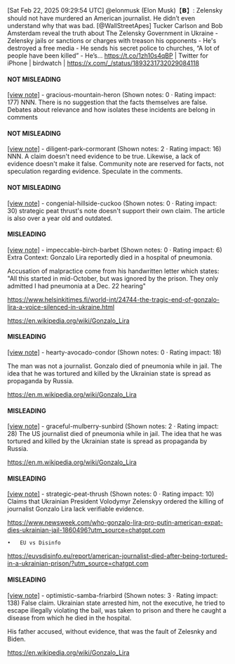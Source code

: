 [Sat Feb 22, 2025 09:29:54 UTC] @elonmusk (Elon Musk)【𝗕】: Zelensky should not have murdered an American journalist.  He didn’t even understand why that was bad. [@WallStreetApes] Tucker Carlson and Bob Amsterdam reveal the truth about The Zelensky Government in Ukraine - Zelensky jails or sanctions or charges with treason his opponents - He's destroyed a free media - He sends his secret police to churches, “A lot of people have been killed” - He’s… https://t.co/1zh10s4qBP | Twitter for iPhone | birdwatch | https://x.com/_/status/1893231732029084118

#### NOT MISLEADING

[[view note]](https://x.com/i/birdwatch/n/1893240806518960415) - gracious-mountain-heron (Shown notes: 0 · Rating impact: 177)
NNN. There is no suggestion that the facts themselves are false. Debates about relevance and how isolates these incidents are belong in comments

#### NOT MISLEADING

[[view note]](https://x.com/i/birdwatch/n/1893255393343672751) - diligent-park-cormorant (Shown notes: 2 · Rating impact: 16)
NNN. A claim doesn't need evidence to be true. Likewise, a lack of evidence doesn't make it false. Community note are reserved for facts, not speculation regarding evidence. Speculate in the comments.

#### NOT MISLEADING

[[view note]](https://x.com/i/birdwatch/n/1893290556299571318) - congenial-hillside-cuckoo (Shown notes: 0 · Rating impact: 30)
strategic peat thrust's note doesn't support their own claim. The article is also over a year old and outdated. 

#### MISLEADING

[[view note]](https://x.com/i/birdwatch/n/1893458079607357559) - impeccable-birch-barbet (Shown notes: 0 · Rating impact: 6)
Extra Context:
Gonzalo Lira reportedly died in a hospital of pneumonia.

Accusation of malpractice come from his handwritten letter which states: 
"All this started in mid-October, but was ignored by the prison. They only admitted I had pneumonia at a Dec. 22 hearing"

https://www.helsinkitimes.fi/world-int/24744-the-tragic-end-of-gonzalo-lira-a-voice-silenced-in-ukraine.html

https://en.wikipedia.org/wiki/Gonzalo_Lira

#### MISLEADING

[[view note]](https://x.com/i/birdwatch/n/1893348322519458279) - hearty-avocado-condor (Shown notes: 0 · Rating impact: 18)

The man was not a journalist. Gonzalo died of pneumonia while in jail. The idea that he was tortured and killed by the Ukrainian state is spread as propaganda by Russia.

https://en.m.wikipedia.org/wiki/Gonzalo_Lira

#### MISLEADING

[[view note]](https://x.com/i/birdwatch/n/1893335774537318528) - graceful-mulberry-sunbird (Shown notes: 2 · Rating impact: 28)
The US journalist died of pneumonia while in jail. The idea that he was tortured and killed by the Ukrainian state is spread as propaganda by Russia.

https://en.m.wikipedia.org/wiki/Gonzalo_Lira

#### MISLEADING

[[view note]](https://x.com/i/birdwatch/n/1893248116859773278) - strategic-peat-thrush (Shown notes: 0 · Rating impact: 10)
Claims that Ukrainian President Volodymyr Zelenskyy ordered the killing of journalist Gonzalo Lira lack verifiable evidence.

https://www.newsweek.com/who-gonzalo-lira-pro-putin-american-expat-dies-ukrainian-jail-1860496?utm_source=chatgpt.com

	•	EU vs Disinfo
https://euvsdisinfo.eu/report/american-journalist-died-after-being-tortured-in-a-ukrainian-prison/?utm_source=chatgpt.com

#### MISLEADING

[[view note]](https://x.com/i/birdwatch/n/1893237165242359977) - optimistic-samba-friarbird (Shown notes: 3 · Rating impact: 138)
False claim. Ukrainian state arrested him, not the executive, he tried to escape illegally violating the bail, was taken to prison and there he caught a disease from which he died in the hospital.

His father accused, without evidence, that was the fault of Zelesnky and Biden.

https://en.wikipedia.org/wiki/Gonzalo_Lira
